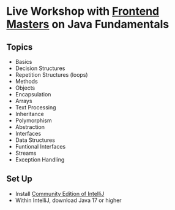 # Live Workshop with [Frontend Masters](https://frontendmasters.com/workshops/java/) on Java Fundamentals

## Topics

* Basics
* Decision Structures
* Repetition Structures (loops)
* Methods
* Objects
* Encapsulation
* Arrays
* Text Processing
* Inheritance
* Polymorphism
* Abstraction
* Interfaces
* Data Structures
* Funtional Interfaces
* Streams
* Exception Handling

## Set Up

* Install [Community Edition of IntelliJ](https://www.jetbrains.com/idea/download)
* Within IntelliJ, download Java 17 or higher
